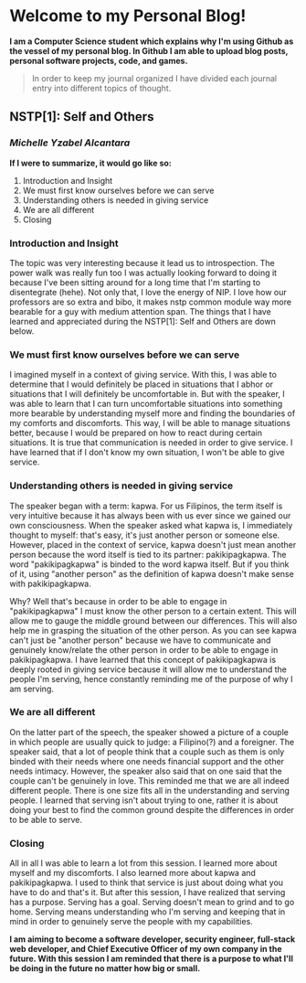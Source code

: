 <h1><b>Welcome to my Personal Blog!</b></h1>

<b>I am a Computer Science student which explains why I'm using Github as the vessel of my personal blog. In Github I am able to upload blog posts, personal software projects, code, and games.</b>

>In order to keep my journal organized I have divided each journal entry into different topics of thought.

<!--
<ul>
	{% for post in site.posts %}
		<li>
			<a href="{{ post.url }}">{{ post.title }}</a>
		</li>
	{% endfor %}
</ul>
-->

<h2>NSTP[1]: Self and Others</h2>
<h3><i>Michelle Yzabel Alcantara</i></h3>
<b>If I were to summarize, it would go like so:</b>
<ol>
<li>Introduction and Insight</li>
<li>We must first know ourselves before we can serve</li>
<li>Understanding others is needed in giving service</li>
<li>We are all different</li>
<li>Closing</li>
</ol>

<h3>Introduction and Insight</h3>
<p>
The topic was very interesting because it lead us to introspection. The power walk was really fun too I was actually looking forward to doing it because I've been sitting around for a long time that I'm starting to disentegrate (hehe). Not only that, I love the energy of NIP. I love how our professors are so extra and bibo, it makes nstp common module way more bearable for a guy with medium attention span. The things that I have learned and appreciated during the NSTP[1]: Self and Others are down below.
</p>

<h3>We must first know ourselves before we can serve</h3>
<p>
I imagined myself in a context of giving service. With this, I was able to determine that I would definitely be placed in situations that I abhor or situations that I will definitely be uncomfortable in. But with the speaker, I was able to learn that I can turn uncomfortable situations into something more bearable by understanding myself more and finding the boundaries of my comforts and discomforts. This way, I will be able to manage situations better, because I would be prepared on how to react during certain situations. It is true that communication is needed in order to give service. I have learned that if I don't know my own situation, I won't be able to give service.
</p>

<h3>Understanding others is needed in giving service</h3>
<p>
The speaker began with a term: kapwa. For us Filipinos, the term itself is very intuitive because it has always been with us ever since we gained our own consciousness. When the speaker asked what kapwa is, I immediately thought to myself: that's easy, it's just another person or someone else. However, placed in the context of service, kapwa doesn't just mean another person because the word itself is tied to its partner: pakikipagkapwa. The word "pakikipagkapwa" is binded to the word kapwa itself. But if you think of it, using "another person" as the definition of kapwa doesn't make sense with pakikipagkapwa.
</p>

<p>Why? Well that's because in order to be able to engage in "pakikipagkapwa" I must know the other person to a certain extent. This will allow me to gauge the middle ground between our differences. This will also help me in grasping the situation of the other person. As you can see kapwa can't just be "another person" because we have to communicate and genuinely know/relate the other person in order to be able to engage in pakikipagkapwa. I have learned that this concept of pakikipagkapwa is deeply rooted in giving service because it will allow me to understand the people I'm serving, hence constantly reminding me of the purpose of why I am serving.
</p>

<h3>We are all different</h3>
<p>
On the latter part of the speech, the speaker showed a picture of a couple in which people are usually quick to judge: a Filipino(?) and a foreigner. The speaker said, that a lot of people think that a couple such as them is only binded with their needs where one needs financial support and the other needs intimacy. However, the speaker also said that on one said that the couple can't be genuinely in love. This reminded me that we are all indeed different people. There is one size fits all in the understanding and serving people. I learned that serving isn't about trying to one, rather it is about doing your best to find the common ground despite the differences in order to be able to serve.
</p>

<h3>Closing</h3>
<p>
All in all I was able to learn a lot from this session. I learned more about myself and my discomforts. I also learned more about kapwa and pakikipagkapwa. I used to think that service is just about doing what you have to do and that's it. But after this session, I have realized that serving has a purpose. Serving has a goal. Serving doesn't mean to grind and to go home. Serving means understanding who I'm serving and keeping that in mind in order to genuinely serve the people with my capabilities.
</p>

<p><b>I am aiming to become a software developer, security engineer, full-stack web developer, and Chief Executive Officer of my own company in the future. With this session I am reminded that there is a purpose to what I'll be doing in the future no matter how big or small.</b></p>


<!--
----

## NSTP[0]: Orientation Day
>If I were to summarize, it would go like so:
>- It was brief
>- It was fun
>- It was a challenge

### It was brief

>Despite the NSTP sessions taking three hours every monday, our first day was really brief. We didn't take up the entire session mainly because it was only meant for orientation. However, they gave ample time to explain everything and to make everything clear. I would love it if we were given time to meet our respective professors and talk to them. It would have given us an opportunity to get their name and their social networking sites where we'lll be going to submit our reflections.

### It was fun

>It was fun, because they gave us the opportunity to be creative and to be ourselves with the reflection system. I already thought of a lot of ways to deliver my reflection for day one onwards, but I first decided to go with my developer's blog for the orientation day reflection. However, if given enough time I'm planning on creating an interactive game where my professors would have to solve a puzzle or complete a mini game in order to be able to read my reflection. Not only does this spice things up, but it also makes my reflection unique.

### It was a challenge

>Lastly, the videos they showed were really great, but after listening for some time it was clear that they were encouraging us and challenging us to make nationalistic choices for our future careers. Other than that, the biggest challenge of all is the fact that NSTP is a 8AM class.

### Closing

>With all that said, I have high hopes for NSTP. I hope I get to enjoy it by meeting new friends, speakers, and learning new things. I believe NSTP will allow me to interact with people who have other paradigms of thought. I look foward to everything.

----
-->
